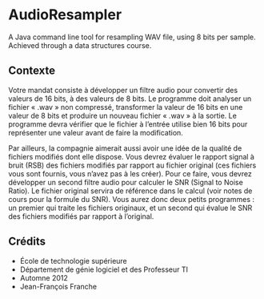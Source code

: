 AudioResampler
======

A Java command line tool for resampling WAV file, using 8 bits per sample. Achieved through a data structures course.

## Contexte

Votre mandat consiste à développer un filtre audio pour convertir des valeurs de 16 bits, à des valeurs de 8 bits. Le programme doit analyser un fichier « .wav » non compressé, transformer la valeur de 16 bits en une valeur de 8 bits et produire un nouveau fichier « .wav » à la sortie. Le programme devra vérifier que le fichier à l’entrée utilise bien 16 bits pour représenter une valeur avant de faire la modification.

Par ailleurs, la compagnie aimerait aussi avoir une idée de la qualité de fichiers modifiés dont elle dispose. Vous devrez évaluer le rapport signal à bruit (RSB) des fichiers modifiés par rapport au fichier original (ces fichiers vous sont fournis, vous n’avez pas à les créer). Pour ce faire, vous devrez développer un second filtre audio pour calculer le SNR (Signal to Noise Ratio). Le fichier original servira de référence dans le calcul (voir notes de cours pour la formule du SNR). Vous aurez donc deux petits programmes : un premier qui traite les fichiers originaux, et un second qui évalue le SNR des fichiers modifiés par rapport à l’original.

## Crédits

* École de technologie supérieure 
* Département de génie logiciel et des Professeur TI
* Automne 2012 
* Jean-François Franche

